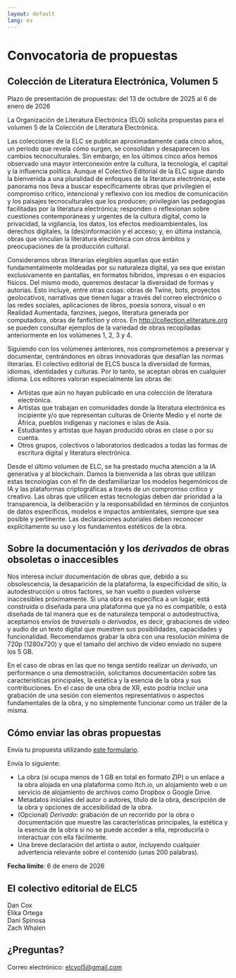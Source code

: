 ```yaml
---
layout: default
lang: es
---
```


# **Convocatoria de propuestas**

## **Colección de Literatura Electrónica, Volumen 5**

Plazo de presentación de propuestas: del 13 de octubre de 2025 al 6 de enero de 2026

La Organización de Literatura Electrónica (ELO) solicita propuestas para el volumen 5 de la Colección de Literatura Electrónica.

Las colecciones de la ELC se publican aproximadamente cada cinco años, un periodo que revela cómo surgen, se consolidan y desaparecen los cambios tecnoculturales. Sin embargo, en los últimos cinco años hemos observado una mayor interconexión entre la cultura, la tecnología, el capital y la influencia política. Aunque el Colectivo Editorial de la ELC sigue dando la bienvenida a una pluralidad de enfoques de la literatura electrónica, este panorama nos lleva a buscar específicamente obras que privilegien el compromiso crítico, intencional y reflexivo con los medios de comunicación y los paisajes tecnoculturales que los producen; privilegian las pedagogías facilitadas por la literatura electrónica; responden o reflexionan sobre cuestiones contemporáneas y urgentes de la cultura digital, como la privacidad, la vigilancia, los datos, los efectos medioambientales, los derechos digitales, la (des)información y el acceso; y, en última instancia, obras que vinculan la literatura electrónica con otros ámbitos y preocupaciones de la producción cultural.

Consideramos obras literarias elegibles aquellas que están fundamentalmente moldeadas por su naturaleza digital, ya sea que existan exclusivamente en pantallas, en formatos híbridos, impresas o en espacios físicos. Del mismo modo, queremos destacar la diversidad de formas y autorías. Esto incluye, entre otras cosas: obras de Twine, bots, proyectos geolocativos, narrativas que tienen lugar a través del correo electrónico o las redes sociales, aplicaciones de libros, poesía sonora, visual o en Realidad Aumentada, fanzines, juegos, literatura generada por computadora, obras de fanfiction y otros. En http://collection.eliterature.org se pueden consultar ejemplos de la variedad de obras recopiladas anteriormente en los volúmenes 1, 2, 3 y 4\.

Siguiendo con los volúmenes anteriores, nos comprometemos a preservar y documentar, centrándonos en obras innovadoras que desafían las normas literarias. El colectivo editorial de ELC5 busca la diversidad de formas, idiomas, identidades y culturas. Por lo tanto, se aceptan obras en cualquier idioma. Los editores valoran especialmente las obras de:

- Artistas que aún no hayan publicado en una colección de literatura electrónica.
- Artistas que trabajan en comunidades donde la literatura electrónica es incipiente y/o que representan culturas de Oriente Medio y el norte de África, pueblos indígenas y naciones e islas de Asia.
- Estudiantes y artistas que hayan producido obras en clase o por su cuenta.
- Otros grupos, colectivos o laboratorios dedicados a todas las formas de escritura digital y literatura electrónica.

Desde el último volumen de ELC, se ha prestado mucha atención a la IA generativa y al blockchain. Damos la bienvenida a las obras que utilizan estas tecnologías con el fin de desfamiliarizar los modelos hegemónicos de IA y las plataformas criptográficas a través de un compromiso crítico y creativo. Las obras que utilicen estas tecnologías deben dar prioridad a la transparencia, la deliberación y la responsabilidad en términos de conjuntos de datos específicos, modelos e impactos ambientales, siempre que sea posible y pertinente. Las declaraciones autoriales deben reconocer explícitamente su uso y los fundamentos estéticos de la obra.

## **Sobre la documentación y los _derivados_ de obras obsoletas o inaccesibles**

Nos interesa incluir documentación de obras que, debido a su obsolescencia, la desaparición de la plataforma, la especificidad de sitio, la autodestrucción u otros factores, se han vuelto o pueden volverse inaccesibles próximamente. Si una obra es específica a un lugar, está construida o diseñada para una plataforma que ya no es compatible, o está diseñada de tal manera que es de naturaleza temporal o autodestructiva, aceptamos envíos de _traversals_ o _derivados_, es decir, grabaciones de video y audio de un texto digital que muestren sus posibilidades, capacidades y funcionalidad. Recomendamos grabar la obra con una resolución mínima de 720p (1280x720) y que el tamaño del archivo de vídeo enviado no supere los 5 GB.

En el caso de obras en las que no tenga sentido realizar un _derivado_, un performance o una demostración, solicitamos documentación sobre las características principales, la estética y la esencia de la obra y sus contribuciones. En el caso de una obra de XR, esto podría incluir una grabación de una sesión con elementos representativos o aspectos fundamentales de la obra, y no simplemente funcionar como un tráiler de la misma.

## **Cómo enviar las obras propuestas**

Envía tu propuesta utilizando [este formulario](https://forms.gle/Ftir1rj4NBoBBNJJA).

Envía lo siguiente:

- La obra (si ocupa menos de 1 GB en total en formato ZIP) o un enlace a la obra alojada en una plataforma como Itch.io, un alojamiento web o un servicio de alojamiento de archivos como Dropbox o Google Drive.
- Metadatos iniciales del autor o autores, título de la obra, descripción de la obra y opciones de accesibilidad de la obra.
- (Opcional) _Derivado_: grabación de un recorrido por la obra o documentación que muestre las características principales, la estética y la esencia de la obra si no se puede acceder a ella, reproducirla o interactuar con ella fácilmente.
- Una breve declaración del artista o autor, incluyendo cualquier advertencia relevante sobre el contenido (unas 200 palabras).

**Fecha límite**: 6 de enero de 2026

## **El colectivo editorial de ELC5**

Dan Cox  
Élika Ortega  
Dani Spinosa  
Zach Whalen

## **¿Preguntas?**

Correo electrónico: [elcvol5@gmail.com](mailto:elcvol5@gmail.com)
